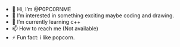 - 👋 Hi, I’m @P0PC0RNME
- 👀 I’m interested in something exciting maybe coding and drawing.
- 🌱 I’m currently learning c++
- 📫 How to reach me (Not available)
- ⚡ Fun fact: i like popcorn.

<!---
P0PC0RNME/P0PC0RNME is a ✨ special ✨ repository because its `README.md` (this file) appears on your GitHub profile.
You can click the Preview link to take a look at your changes.
--->
